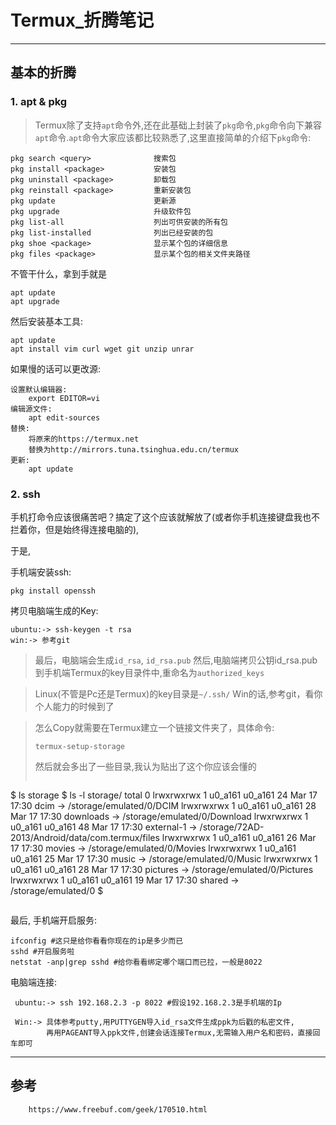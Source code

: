 # Termux_折腾笔记

------
## 基本的折腾

### 1. apt & pkg

> Termux除了支持`apt`命令外,还在此基础上封装了`pkg`命令,`pkg`命令向下兼容`apt`命令.`apt`命令大家应该都比较熟悉了,这里直接简单的介绍下`pkg`命令:

```
pkg search <query>              搜索包
pkg install <package>           安装包
pkg uninstall <package>         卸载包
pkg reinstall <package>         重新安装包
pkg update                      更新源
pkg upgrade                     升级软件包
pkg list-all                    列出可供安装的所有包
pkg list-installed              列出已经安装的包
pkg shoe <package>              显示某个包的详细信息
pkg files <package>             显示某个包的相关文件夹路径
```

不管干什么，拿到手就是
```
apt update
apt upgrade
```

然后安装基本工具:
```
apt update
apt install vim curl wget git unzip unrar
```


如果慢的话可以更改源:
```
设置默认编辑器:
    export EDITOR=vi
编辑源文件:
    apt edit-sources
替换:
    将原来的https://termux.net
    替换为http://mirrors.tuna.tsinghua.edu.cn/termux
更新:
    apt update
```

### 2. ssh

手机打命令应该很痛苦吧？搞定了这个应该就解放了(或者你手机连接键盘我也不拦着你，但是始终得连接电脑的),

于是,

手机端安装ssh:
```
pkg install openssh
```

拷贝电脑端生成的Key:
```
ubuntu:-> ssh-keygen -t rsa
win:-> 参考git
```

> 最后，电脑端会生成`id_rsa`, `id_rsa.pub`
> 然后,电脑端拷贝公钥id_rsa.pub到手机端Termux的key目录件中,重命名为`authorized_keys`

> Linux(不管是Pc还是Termux)的key目录是`~/.ssh/`
> Win的话,参考git，看你个人能力的时候到了

> 怎么Copy就需要在Termux建立一个链接文件夹了，具体命令:
> ```
> termux-setup-storage
> ```
> 然后就会多出了一些目录,我认为贴出了这个你应该会懂的
> ```
$ ls
storage
$ ls -l storage/
total 0
lrwxrwxrwx    1 u0_a161  u0_a161         24 Mar 17 17:30 dcim -> /storage/emulated/0/DCIM
lrwxrwxrwx    1 u0_a161  u0_a161         28 Mar 17 17:30 downloads -> /storage/emulated/0/Download
lrwxrwxrwx    1 u0_a161  u0_a161         48 Mar 17 17:30 external-1 -> /storage/72AD-2013/Android/data/com.termux/files
lrwxrwxrwx    1 u0_a161  u0_a161         26 Mar 17 17:30 movies -> /storage/emulated/0/Movies
lrwxrwxrwx    1 u0_a161  u0_a161         25 Mar 17 17:30 music -> /storage/emulated/0/Music
lrwxrwxrwx    1 u0_a161  u0_a161         28 Mar 17 17:30 pictures -> /storage/emulated/0/Pictures
lrwxrwxrwx    1 u0_a161  u0_a161         19 Mar 17 17:30 shared -> /storage/emulated/0
$
> ```
> 

最后,
手机端开启服务:
```
ifconfig #这只是给你看看你现在的ip是多少而已
sshd #开启服务啦
netstat -anp|grep sshd #给你看看绑定哪个端口而已拉，一般是8022
```
电脑端连接:
```
 ubuntu:-> ssh 192.168.2.3 -p 8022 #假设192.168.2.3是手机端的Ip
 
 Win:-> 具体参考putty,用PUTTYGEN导入id_rsa文件生成ppk为后戳的私密文件,
        再用PAGEANT导入ppk文件,创建会话连接Termux,无需输入用户名和密码，直接回车即可
```

------
## 参考
```
    https://www.freebuf.com/geek/170510.html
```

